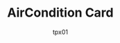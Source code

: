 ---
title: AirCondition Card
name: custom_card_tpx01_aicondition
category: custom_card
author: tpx01
explanation: "The `custom_card_tpx01_aircondition` shows data from your air condition and gives you the possibility to control it."
image_path: "/assets/images/light_slider.png"
internal: false
generator_install: true
generator_example: true
generator_button: true
variants:
  - name: 
    title: 
    variables:
      - name: entity
        type: variable
        example: climate.livingroom_ac
        required: true 
        explanation: 'Your climate entity."'
      - name: name
        type: variable
        example: A/C Livingroom
        required: true 
        explanation: 'Your entity name."'
    yaml: |-
      - type: custom:button-card
        template: custom_card_tpx01_aircondition_with_buttons
        variables:
          entity: climate.livingroom
          name: A/C Livingroom
    ui: |-
      type: custom:button-card
      template: custom_card_tpx01_aircondition_with_buttons
      variables:
        entity: climate.livingroom
        name: A/C Livingroom
    code: |-
      custom_card_tpx01_aircondition:
        template:
          - ulm_language_variables
          - custom_card_tpx01_aircondition_language_variables
        tap_action:
          action: more-info
        icon: |
          [[[
              if (entity.state =='dry') {
                return 'mdi:water';
              } else if (entity.state =='heat') {
                return 'mdi:radiator';
              } else if (entity.state =='cool') {
                return 'mdi:snowflake';
              } else if (entity.state =='fan_only') {
                return 'mdi:fan';
              }
              return 'mdi:air-conditioner';
          ]]]
        label: >-
          [[[
              if (entity.state =='off') {
                return variables.ulm_off;
              } else if (entity.state =='dry') {
                return variables.custom_card_tpx01_aircondition_dry;
              } else if (entity.state =='heat') {
                return variables.custom_card_tpx01_aircondition_heat;
              } else if (entity.state =='heat_cool') {
                return variables.custom_card_tpx01_aircondition_heat_cool;
              } else if (entity.state =='cool') {
                return variables.custom_card_tpx01_aircondition_cool;
              } else if (entity.state =='fan_only') {
                return variables.custom_card_tpx01_aircondition_fan_only;
              }
              return entity.state;
          ]]]
        state:
          - operator: template
            value: >
              [[[
                return entity.state != 'off';
              ]]]
            styles:
              icon:
                - color: 'rgba(var(--color-blue),1)'
              img_cell:
                - background-color: 'rgba(var(--color-blue),0.2)'
      
      custom_card_tpx01_aircondition_with_buttons:
        variables:
          name: null
        styles:
          grid:
            - grid-template-areas: '"item1" "item2"'
            - grid-template-columns: 1fr
            - grid-template-rows: min-content  min-content
            - row-gap: 12px
          card:
            - border-radius: var(--border-radius)
            - box-shadow: var(--box-shadow)
            - padding: 12px
        custom_fields:
          item1:
            card:
              type: custom:button-card
              template: list_items_favorite
              custom_fields:
                item1:
                  card:
                    type: 'custom:button-card'
                    template:
                      - icon_info
                      - custom_card_tpx01_aircondition
                    tap_action:
                      action: more-info
                    name: >
                      [[[
                          if (variables.name == null) {
                            return variables.entity;
                          }
                          return variables.name;
                      ]]]
                    entity: '[[[ return variables.entity ]]]'
                item2:
                  card:
                    type: horizontal-stack
                    cards:
                      - type: conditional
                        conditions:
                          - entity: '[[[ return variables.entity ]]]'
                            state: 'off'
                        card:
                          type: custom:button-card
                          template: widget_icon
                          tap_action:
                            action: call-service
                            service: climate.set_hvac_mode
                            service_data:
                              entity_id: '[[[ return variables.entity ]]]'
                              hvac_mode: 'cool'
                          icon: mdi:power
                      - type: conditional
                        conditions:
                          - entity: '[[[ return variables.entity ]]]'
                            state_not: 'off'
                        card:
                          type: custom:button-card
                          template: widget_icon
                          tap_action:
                            action: call-service
                            service: climate.set_hvac_mode
                            service_data:
                              entity_id: '[[[ return variables.entity ]]]'
                              hvac_mode: 'off'
                          icon: mdi:power-off
          item2:
            card:
              type: 'custom:button-card'
              template: list_items
              custom_fields:
                item1:
                  card:
                    type: 'custom:button-card'
                    template: widget_icon
                    tap_action:
                      action: call-service
                      service: script.decrease_climate_temperature
                      service_data:
                        entity_id: '[[[ return variables.entity ]]]'
                    icon: 'mdi:minus'
                item2:
                  card:
                    type: 'custom:button-card'
                    template: widget_temperature
                    tap_action:
                      action: none
                    entity: '[[[ return variables.entity ]]]'
                    icon: 'mdi:temperature-celsius'
                item3:
                  card:
                    type: 'custom:button-card'
                    template: widget_icon
                    tap_action:
                      action: call-service
                      service: script.increment_climate_temperature
                      service_data:
                        entity_id: '[[[ return variables.entity ]]]'
                    icon: 'mdi:plus'
      
      list_items_favorite:
        styles:
          grid:
            - grid-template-areas: '"item1 item1 item2"'
            - grid-template-columns: 1fr 1fr 1fr
            - grid-template-rows: min-content
            - column-gap: 7px
          card:
            - box-shadow: none
            - padding: 0px
      
      widget_temperature:
        tap_action:
          action: toggle
        color: var(--google-grey-500)
        show_icon: false
        show_name: false
        show_label: true
        size: 20px
        label: |-
          [[[
              var temperature = entity.attributes.temperature;
              if (temperature == null) {
                var temperature = '-';
              }
              return temperature + '°C'
          ]]]
        styles:
          label:
            - color: 'rgb(var(--color-theme),0.9)'
          grid:
            - grid-template-areas: '"l"'
          card:
            - box-shadow: none
            - padding: 0px
            - background-color: 'rgba(var(--couleur-theme),0)'
            - border-radius: 14px
            - place-self: center
            - height: 42px
    language_en:
    language_de:
    language_fr:
---